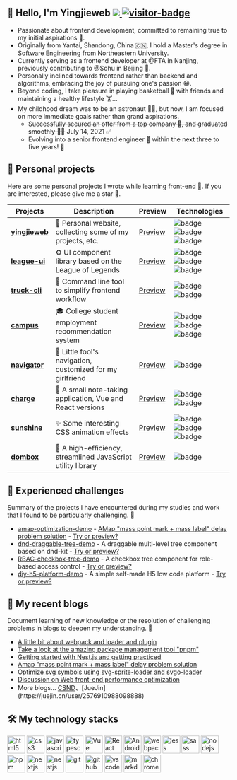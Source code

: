 <h2> 👋 Hello, I'm Yingjieweb 
  <a href="https://github.com/yingjieweb/yingjieweb/blob/master/README.zh-CN.md" target="_black">
    <img src="https://img.shields.io/badge/简体中文-blue" alert="简体中文" />
    <img src="https://visitor-badge.laobi.icu/badge?page_id=yingjieweb" alt="visitor-badge" />
  </a>
</h2>

- Passionate about frontend development, committed to remaining true to my initial aspirations 👻.
- Originally from Yantai, Shandong, China 🇨🇳, I hold a Master's degree in Software Engineering from Northeastern University.
- Currently serving as a frontend developer at @FTA in Nanjing, previously contributing to @Sohu in Beijing 🧱.
- Personally inclined towards frontend rather than backend and algorithms, embracing the joy of pursuing one's passion 😁.
- Beyond coding, I take pleasure in playing basketball 🏀 with friends and maintaining a healthy lifestyle 🏋...
- My childhood dream was to be an astronaut 👨‍🚀, but now, I am focused on more immediate goals rather than grand aspirations.
  - ~~Successfully secured an offer from a top company 💪, and graduated smoothly 👨‍🎓~~ July 14, 2021 ✅ 
  - Evolving into a senior frontend engineer 👷 within the next three to five years! 🎯

## 🌱 Personal projects

Here are some personal projects I wrote while learning front-end 🧐. If you are interested, please give me a star 🤩.

|   Projects  |  Description	  |  Preview  |  Technologies  |
|   -------   |  ------------   |  -------  |  ------------  |
| **[yingjieweb](https://github.com/yingjieweb/yingjieweb)** | 👻 Personal website, collecting some of my projects, etc. | [Preview](https://yingjieweb.github.io) | <img src="https://img.shields.io/badge/React-20232A?style=flat-square&amp;logo=react&amp;logoColor=61DAFB" alt="badge"> <img src="https://img.shields.io/badge/TS-007ACC?style=flat-square&amp;logo=typescript&amp;logoColor=white" alt="badge"> <img src="https://img.shields.io/badge/Ant Design-0170FE?style=flat-square&amp;logo=antdesign&amp;logoColor=white" alt="badge"> |
| **[league-ui](https://github.com/yingjieweb/league-ui)** | ⚙️ UI component library based on the League of Legends | [Preview](http://yingjiesongi.gitee.io/league-ui-doc/#/intro) | <img src="https://img.shields.io/badge/Vue-35495E?style=flat-square&amp;logo=vue.js&amp;logoColor=4FC08" alt="badge"> <img src="https://img.shields.io/badge/Sass-CC6699?style=flat-square&amp;logo=sass&amp;logoColor=white" alt="badge"> <img src="https://img.shields.io/badge/npm-CB3837?style=flat-square&amp;logo=npm&amp;logoColor=white" alt="badge"> |
| **[truck-cli](https://github.com/yingjieweb/truck-cli)** | 🚚 Command line tool to simplify frontend workflow | [Preview](https://github.com/yingjieweb/truck-cli#-truck-cli) | <img src="https://img.shields.io/badge/Node-339933?style=flat-square&amp;logo=node.js&amp;logoColor=white" alt="badge"> <img src="https://img.shields.io/badge/npm-CB3837?style=flat-square&amp;logo=npm&amp;logoColor=white" alt="badge"> |
| **[campus](https://github.com/yingjieweb/campus)** | 🎓 College student employment recommendation system | [Preview](https://yingjieweb.github.io/campus/#/login) | <img src="https://img.shields.io/badge/Vue-35495E?style=flat-square&amp;logo=vue.js&amp;logoColor=4FC08" alt="badge"> <img src="https://img.shields.io/badge/Element UI-409eff?style=flat-square&amp;logo=Element&amp;logoColor=white" alt="badge"> <img src="https://img.shields.io/badge/ECharts-AA344D?style=flat-square&amp;logo=apacheecharts&amp;logoColor=white" alt="badge"> |
| **[navigator](https://github.com/yingjieweb/navigator)** | 📡 Little fool's navigation, customized for my girlfriend | [Preview](http://yingjiesongi.gitee.io/navigator/) | <img src="https://img.shields.io/badge/JQuery-007ACC?style=flat-square&amp;logo=jquery&amp;logoColor=white" alt="badge"> |
| **[charge](https://github.com/yingjieweb/charge)** | 📒 A small note-taking application, Vue and React versions | [Preview](http://yingjiesongi.gitee.io/charge/#/money) | <img src="https://img.shields.io/badge/Vue-35495E?style=flat-square&amp;logo=vue.js&amp;logoColor=4FC08" alt="badge"> <img src="https://img.shields.io/badge/React-20232A?style=flat-square&amp;logo=react&amp;logoColor=61DAFB" alt="badge"> |
| **[sunshine](https://github.com/yingjieweb/sunshine)** | ✨ Some interesting CSS animation effects | [Preview](https://yingjieweb.github.io/sunshine/#/hypnosis-circle) | <img src="https://img.shields.io/badge/Vue-35495E?style=flat-square&amp;logo=vue.js&amp;logoColor=4FC08" alt="badge"> <img src="https://img.shields.io/badge/Sass-CC6699?style=flat-square&amp;logo=sass&amp;logoColor=white" alt="badge"> <img src="https://img.shields.io/badge/CSS3-1572B6?style=flat-square&amp;logo=css3&amp;logoColor=white" alt="badge"> |
| **[dombox](https://github.com/yingjieweb/dombox)** | 🌲 A high-efficiency, streamlined JavaScript utility library | [Preview](https://github.com/yingjieweb/dombox) | <img src="https://img.shields.io/badge/JavaScript-F7DF1E?style=flat-square&amp;logo=javascript&amp;logoColor=black" alt="badge"> |

## 🎯 Experienced challenges

Summary of the projects I have encountered during my studies and work that I found to be particularly challenging. 🤔️

- [amap-optimization-demo](https://github.com/yingjieweb/amap-optimization-demo) - [AMap "mass point mark + mass label" delay problem solution](https://blog.csdn.net/Marker__/article/details/124321573?spm=1001.2014.3001.5501) - [Try or preview?](https://yingjieweb.github.io/amap-optimization-demo/)
- [dnd-draggable-tree-demo](https://github.com/yingjieweb/dnd-draggable-tree-demo) - A draggable multi-level tree component based on dnd-kit - [Try or preview?](https://yingjieweb.github.io/dnd-draggable-tree-demo/)
- [RBAC-checkbox-tree-demo](https://github.com/yingjieweb/RBAC-checkbox-tree-demo) - A checkbox tree component for role-based access control - [Try or preview?](https://yingjieweb.github.io/RBAC-checkbox-tree-demo/)
- [diy-h5-platform-demo](https://github.com/yingjieweb/diy-h5-platform-demo) - A simple self-made H5 low code platform - [Try or preview?](https://yingjieweb.github.io/diy-h5-platform-demo/)

## 📔 My recent blogs

Document learning of new knowledge or the resolution of challenging problems in blogs to deepen my understanding. 📝

- [A little bit about webpack and loader and plugin](https://blog.csdn.net/Marker__/article/details/131624789?spm=1001.2014.3001.5501)
- [Take a look at the amazing package management tool "pnpm"](https://blog.csdn.net/Marker__/article/details/131591549?spm=1001.2014.3001.5501)
- [Getting started with Nest.js and getting practiced](https://blog.csdn.net/Marker__/article/details/131330275?spm=1001.2014.3001.5501)
- [Amap "mass point mark + mass label" delay problem solution](https://blog.csdn.net/Marker__/article/details/124321573?spm=1001.2014.3001.5501)
- [Optimize svg symbols using svg-sprite-loader and svgo-loader](https://blog.csdn.net/Marker__/article/details/123913946?spm=1001.2014.3001.5501)
- [Discussion on Web front-end performance optimization](https://blog.csdn.net/Marker__/article/details/122262923?spm=1001.2014.3001.5501)
- More blogs... [CSND](https://blog.csdn.net/Marker__)、[JueJin](https://juejin.cn/user/2576910988098888)

## 🛠 My technology stacks

<div style="flex">
  <img src="https://cdn.jsdelivr.net/gh/devicons/devicon/icons/html5/html5-original.svg" width="40" height="40" alt="html5"/>
  <img src="https://cdn.jsdelivr.net/gh/devicons/devicon/icons/css3/css3-original.svg" width="40" height="40" alt="css3"/>
  <img src="https://cdn.jsdelivr.net/gh/devicons/devicon/icons/javascript/javascript-original.svg" width="40" height="40" alt="javascript"/>
  <img src="https://cdn.jsdelivr.net/gh/devicons/devicon/icons/typescript/typescript-original.svg"  width="40" height="40" alt="typescript"/>
  <img src="https://cdn.jsdelivr.net/gh/devicons/devicon/icons/vuejs/vuejs-original.svg" width="40" height="40" alt="Vue"/>
  <img src="https://cdn.jsdelivr.net/gh/devicons/devicon/icons/react/react-original.svg" width="40" height="40" alt="React"/>
  <img src="https://cdn.jsdelivr.net/gh/devicons/devicon/icons/android/android-original.svg"  width="40" height="40" alt="Android"/>
  <img src="https://cdn.jsdelivr.net/gh/devicons/devicon/icons/webpack/webpack-original.svg" width="40" height="40" alt="webpack"/>
  <img src="https://cdn.jsdelivr.net/gh/devicons/devicon/icons/less/less-plain-wordmark.svg" width="40" height="40" alt="less"/>
  <img src="https://cdn.jsdelivr.net/gh/devicons/devicon/icons/sass/sass-original.svg" width="40" height="40" alt="sass"/>
  <img src="https://cdn.jsdelivr.net/gh/devicons/devicon/icons/nodejs/nodejs-original.svg" width="40" height="40" alt="nodejs"/>
  <img src="https://cdn.jsdelivr.net/gh/devicons/devicon/icons/npm/npm-original-wordmark.svg" width="40" height="40" alt="npm"/>
  <img src="https://cdn.jsdelivr.net/gh/devicons/devicon/icons/nextjs/nextjs-original.svg" width="40" height="40" alt="nextjs"/>
  <img src="https://cdn.jsdelivr.net/gh/devicons/devicon/icons/nestjs/nestjs-plain.svg" width="40" height="40" alt="nestjs"/>
  <img src="https://cdn.jsdelivr.net/gh/devicons/devicon/icons/git/git-original.svg" width="40" height="40" alt="git"/>
  <img src="https://cdn.jsdelivr.net/gh/devicons/devicon/icons/github/github-original.svg"  width="40" height="40" alt="github"/>
  <img src="https://cdn.jsdelivr.net/gh/devicons/devicon/icons/vscode/vscode-original.svg" width="40" height="40" alt="vscode"/>
  <img src="https://cdn.jsdelivr.net/gh/devicons/devicon/icons/markdown/markdown-original.svg" width="40" height="40" alt="markdown"/>
  <img src="https://cdn.jsdelivr.net/gh/devicons/devicon/icons/chrome/chrome-original.svg" width="40" height="40" alt="chrome"/>
</div>

<!-- <img src="https://profile-counter.glitch.me/yingjieweb/count.svg" /> -->

<!--
    January 2nd, 2021 6:10 PM
    **yingjieweb/yingjieweb** is a ✨ _special_ ✨ repository
    because its `README.md` (this file) appears on your GitHub profile.

Here are some ideas to get you started:
Here are some ideas to get you started:

    Here are some ideas to get you started:

    - 🔭 I’m currently working on ...
    - 🌱 I’m currently learning ...
    - 👯 I’m looking to collaborate on ...
    - 🤔 I’m looking for help with ...
    - 💬 Ask me about ...
    - 📫 How to reach me: ...
    - 😄 Pronouns: ...
    - ⚡ Fun fact: ...
-->
